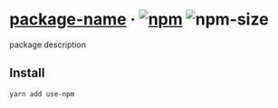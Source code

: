 # [package-name][website] · <!-- badges.start -->[![npm][npm-image]][npm-link] ![npm-size][npm-size-image]

[npm-image]: https://img.shields.io/npm/v/package-name.svg
[npm-link]: https://www.npmjs.com/package/package-name
[npm-size-image]: https://img.shields.io/bundlephobia/minzip/package-name.svg

<!-- badges.end -->

[website]: http://cat-org/package-homepage

package description

## Install

```sh
yarn add use-npm
```
